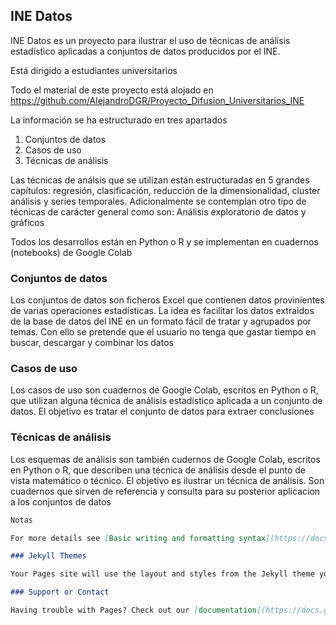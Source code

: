 ## INE Datos

INE Datos es un proyecto para ilustrar el uso de técnicas de análisis estadístico aplicadas a conjuntos de datos producidos por el INE.

Está dirigido a estudiantes universitarios

Todo el material de este proyecto está alojado en https://github.com/AlejandroDGR/Proyecto_Difusion_Universitarios_INE

La información se ha estructurado en tres apartados
1. Conjuntos de datos
2. Casos de uso
3. Técnicas de análisis

Las técnicas de análsis que se utilizan están estructuradas en 5 grandes capítulos: regresión, clasificación, reducción de la dimensionalidad, cluster análisis y series temporales. Adicionalmente se contemplan otro tipo de técnicas de carácter general como son: Análisis exploratorio de datos y gráficos

Todos los desarrollos están en Python o R y se implementan en cuadernos (notebooks) de Google Colab 



### Conjuntos de datos

Los conjuntos de datos son ficheros Excel que contienen datos provinientes de varias operaciones estadísticas. La idea es facilitar los datos extraidos de la base de datos del INE en un formato fácil de tratar y agrupados por temas. Con ello se pretende que el usuario no tenga que gastar tiempo en buscar, descargar y combinar los datos



### Casos de uso

Los casos de uso son cuadernos de Google Colab, escritos en Python o R, que utilizan alguna técnica de análisis estadístico aplicada a un conjunto de datos. El objetivo es tratar el conjunto de datos para extraer conclusiones  



### Técnicas de análisis

Los esquemas de análisis son también cudernos de Google Colab, escritos en Python o R, que describen una técnica de análisis desde el punto de vista matemático o técnico. El objetivo es ilustrar un técnica de análisis. Son cuadernos que sirven de referencia y consulta para su posterior aplicacion a los conjuntos de datos




```markdown
Notas

For more details see [Basic writing and formatting syntax](https://docs.github.com/en/github/writing-on-github/getting-started-with-writing-and-formatting-on-github/basic-writing-and-formatting-syntax).

### Jekyll Themes

Your Pages site will use the layout and styles from the Jekyll theme you have selected in your [repository settings](https://github.com/JuanCervigon/JuanCervigon.github.io/settings/pages). The name of this theme is saved in the Jekyll `_config.yml` configuration file.

### Support or Contact

Having trouble with Pages? Check out our [documentation](https://docs.github.com/categories/github-pages-basics/) or [contact support](https://support.github.com/contact) and we’ll help you sort it out.



```



